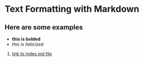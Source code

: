 # Text Formatting with Markdown
## Here are some examples
* **this is bolded**
* *this is italicized*

1. [link to index.md file](https://isabelwang30.github.io/cse15l-lab-reports/)
